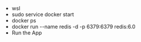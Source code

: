 - wsl
- sudo service docker start
- docker ps
- docker run --name redis -d -p 6379:6379 redis:6.0
- Run the App